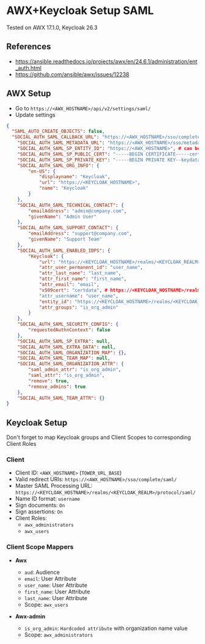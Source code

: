 # AWX+Keycloak Setup SAML

Tested on AWX 17.1.0, Keycloak 26.3

## References

- https://ansible.readthedocs.io/projects/awx/en/24.6.1/administration/ent_auth.html
- https://github.com/ansible/awx/issues/12238

## AWX Setup

- Go to `https://<AWX_HOSTNAME>/api/v2/settings/saml/`
- Update settings
```json
{
  "SAML_AUTO_CREATE_OBJECTS": false,
  "SOCIAL_AUTH_SAML_CALLBACK_URL": "https://<AWX_HOSTNAME>/sso/complete/saml/",
    "SOCIAL_AUTH_SAML_METADATA_URL": "https://<AWX_HOSTNAME>/sso/metadata/saml/",
    "SOCIAL_AUTH_SAML_SP_ENTITY_ID": "https://<AWX_HOSTNAME>", # can be found in `/api/v2/settings/system`, under the `TOWER_URL_BASE` variable
    "SOCIAL_AUTH_SAML_SP_PUBLIC_CERT": "-----BEGIN CERTIFICATE-----certdata-----END CERTIFICATE-----",
    "SOCIAL_AUTH_SAML_SP_PRIVATE_KEY": "-----BEGIN PRIVATE KEY--keydata-----END PRIVATE KEY——",
    "SOCIAL_AUTH_SAML_ORG_INFO": {
        "en-US": {
            "displayname": "Keycloak",
            "url": "https://<KEYCLOAK_HOSTNAME>",
            "name": "Keycloak"
        }
    },
    "SOCIAL_AUTH_SAML_TECHNICAL_CONTACT": {
        "emailAddress": "admin@company.com",
        "givenName": "Admin User"
    },
    "SOCIAL_AUTH_SAML_SUPPORT_CONTACT": {
        "emailAddress": "support@company.com",
        "givenName": "Support Team"
    },
    "SOCIAL_AUTH_SAML_ENABLED_IDPS": {
        "Keycloak": {
            "url": "https://<KEYCLOAK_HOSTNAME>/realms/<KEYCLOAK_REALM>/protocol/saml",
            "attr_user_permanent_id": "user_name",
            "attr_last_name": "last_name",
            "attr_first_name": "first_name",
            "attr_email": "email",
            "x509cert": "certdata", # https://<KEYCLOAK_HOSTNAME>/realms/<KEYCLOAK_REALM>/protocol/saml/descriptor under `ds:X509Certificate`
            "attr_username": "user_name",
            "entity_id": "https://<KEYCLOAK_HOSTNAME>/realms/<KEYCLOAK_REALM>",
            "attr_groups": "is_org_admin"
        }
    },
    "SOCIAL_AUTH_SAML_SECURITY_CONFIG": {
        "requestedAuthnContext": false
    },
    "SOCIAL_AUTH_SAML_SP_EXTRA": null,
    "SOCIAL_AUTH_SAML_EXTRA_DATA": null,
    "SOCIAL_AUTH_SAML_ORGANIZATION_MAP": {},
    "SOCIAL_AUTH_SAML_TEAM_MAP": null,
    "SOCIAL_AUTH_SAML_ORGANIZATION_ATTR": {
        "saml_admin_attr": "is_org_admin",
        "saml_attr": "is_org_admin",
        "remove": true,
        "remove_admins": true
    },
    "SOCIAL_AUTH_SAML_TEAM_ATTR": {}
}
```

## Keycloak Setup

Don't forget to map Keycloak groups and Client Scopes to corresponding Client Roles

### Client

- Client ID: `<AWX_HOSTNAME>` (`TOWER_URL_BASE`)
- Valid redirect URIs: `https://<AWX_HOSTNAME>/sso/complete/saml/`
- Master SAML Processing URL: `https://<KEYCLOAK_HOSTNAME>/realms/<KEYCLOAK_REALM>/protocol/saml/`
- Name ID format: `username`
- Sign documents: `On`
- Sign assertions: `On`
- Client Roles:
  - `awx_administrators`
  - `awx_users`

### Client Scope Mappers

- **Awx**
  - `aud`: Audience
  - `email`: User Attribute
  - `user_name`: User Attribute
  - `first_name`: User Attribute
  - `last_name`: User Attribute
  - Scope: `awx_users`

- **Awx-admin**
  - `is_org_admin`: `Hardcoded attribute` with organization name value
  - Scope: `awx_administrators`
